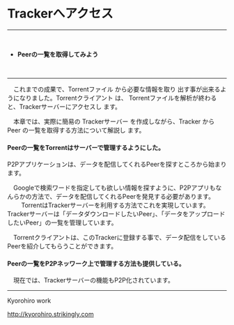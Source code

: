 # Trackerへアクセス
<hr>
<br>

* **Peerの一覧を取得してみよう**

<br>

<hr>

　これまでの成果で、Torrentファイル から必要な情報を取り
出す事が出来るようになりました。Torrentクライアント は、
Torrentファイルを解析が終わると、Trackerサーバーにアクセスし
ます。

　本章では、実際に簡易の Trackerサーバー を作成しながら、Tracker から Peer の一覧を取得する方法について解説し
ます。


#### Peerの一覧をTorrentはサーバーで管理するようにした。
 P2Pアプリケーションは、データを配信してくれるPeerを探すところから始まります。
 
　Googleで検索ワードを指定しても欲しい情報を探すように、P2Pアプリもなんらかの方法で、データを配信してくれるPeerを発見する必要があります。
　
　TorrentはTrackerサーバーを利用する方法でこれを実現しています。Trackerサーバーは「データダウンロードしたいPeer」、「データをアップロードしたいPeer」の一覧を管理しています。

　Torrentクライアントは、このTrackerに登録する事で、データ配信をしているPeerを紹介してもらうことができます。


#### Peerの一覧をP2Pネッワーク上で管理する方法も提供している。
　現在では、Trackerサーバーの機能もP2P化されています。



-------
Kyorohiro work

http://kyorohiro.strikingly.com

